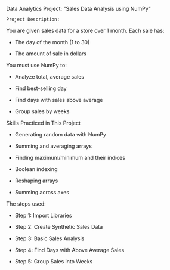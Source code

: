 Data Analytics Project: "Sales Data Analysis using NumPy"

`Project Description:`

You are given sales data for a store over 1 month.
Each sale has:

* The day of the month (1 to 30)

* The amount of sale in dollars

You must use NumPy to:

* Analyze total, average sales

* Find best-selling day

* Find days with sales above average

* Group sales by weeks

Skills Practiced in This Project

* Generating random data with NumPy

* Summing and averaging arrays

* Finding maximum/minimum and their indices

* Boolean indexing

* Reshaping arrays

* Summing across axes

The steps used:

* Step 1: Import Libraries

* Step 2: Create Synthetic Sales Data

* Step 3: Basic Sales Analysis

* Step 4: Find Days with Above Average Sales

* Step 5: Group Sales into Weeks